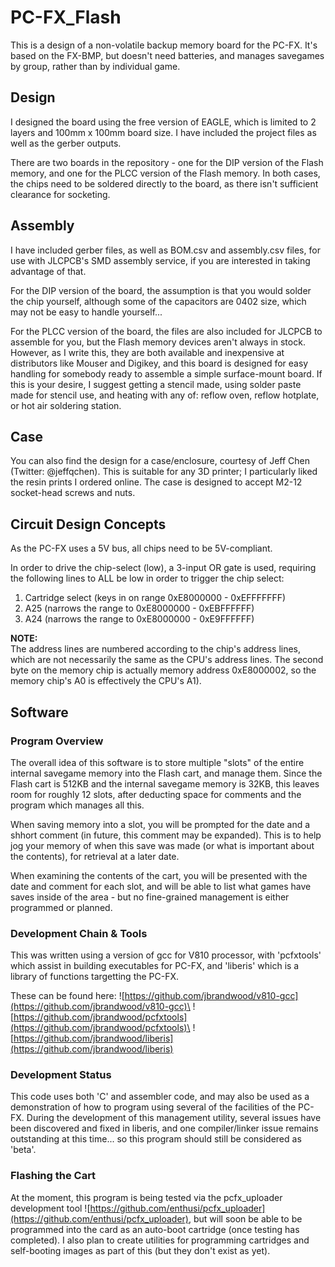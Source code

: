 # PC-FX_Flash

This is a design of a non-volatile backup memory board for the PC-FX. It's based on the
FX-BMP, but doesn't need batteries, and manages savegames by group, rather than by individual game.

## Design

I designed the board using the free version of EAGLE, which is limited to 2 layers and
100mm x 100mm board size.  I have included the project files as well as the gerber outputs.

There are two boards in the repository - one for the DIP version of the Flash memory, and one
for the PLCC version of the Flash memory.  In both cases, the chips need to be soldered directly
to the board, as there isn't sufficient clearance for socketing.

## Assembly

I have included gerber files, as well as BOM.csv and assembly.csv files, for use with
JLCPCB's SMD assembly service, if you are interested in taking advantage of that.

For the DIP version of the board, the assumption is that you would solder the chip yourself, although
some of the capacitors are 0402 size, which may not be easy to handle yourself...

For the PLCC version of the board, the files are also included for JLCPCB to assemble for you, but
the Flash memory devices aren't always in stock. However, as I write this, they are both available
and inexpensive at distributors like Mouser and Digikey, and this board is designed for easy handling
for somebody ready to assemble a simple surface-mount board. If this is your desire, I suggest getting
a stencil made, using solder paste made for stencil use, and heating with any of: reflow oven,
reflow hotplate, or hot air soldering station.

## Case

You can also find the design for a case/enclosure, courtesy of Jeff Chen (Twitter: @jeffqchen).
This is suitable for any 3D printer; I particularly liked the resin prints I ordered online.
The case is designed to accept M2-12 socket-head screws and nuts.

## Circuit Design Concepts

As the PC-FX uses a 5V bus, all chips need to be 5V-compliant.

In order to drive the chip-select (low), a 3-input OR gate is used, requiring the following
lines to ALL be low in order to trigger the chip select:
 1. Cartridge select (keys in on range 0xE8000000 - 0xEFFFFFFF)
 2. A25 (narrows the range to 0xE8000000 - 0xEBFFFFFF)
 3. A24 (narrows the range to 0xE8000000 - 0xE9FFFFFF)

**NOTE:**\
The address lines are numbered according to the chip's address lines, which are not
necessarily the same as the CPU's address lines. The second byte on the memory chip is
actually memory address 0xE8000002, so the memory chip's A0 is effectively the CPU's A1).

## Software

### Program Overview

The overall idea of this software is to store multiple "slots" of the entire internal savegame memory
into the Flash cart, and manage them. Since the Flash cart is 512KB and the internal savegame memory
is 32KB, this leaves room for roughly 12 slots, after deducting space for comments and the program
which manages all this.

When saving memory into a slot, you will be prompted for the date and a shhort comment (in future,
this comment may be expanded). This is to help jog your memory of when this save was made (or what
is important about the contents), for retrieval at a later date.

When examining the contents of the cart, you will be presented with the date and comment for each slot,
and will be able to list what games have saves inside of the area - but no fine-grained management
is either programmed or planned.

### Development Chain & Tools

This was written using a version of gcc for V810 processor, with 'pcfxtools' which assist in
building executables for PC-FX, and 'liberis' which is a library of functions targetting the PC-FX.

These can be found here:
![https://github.com/jbrandwood/v810-gcc](https://github.com/jbrandwood/v810-gcc)\
![https://github.com/jbrandwood/pcfxtools](https://github.com/jbrandwood/pcfxtools)\
![https://github.com/jbrandwood/liberis](https://github.com/jbrandwood/liberis)

### Development Status
This code uses both 'C' and assembler code, and may also be used as a demonstration of how to program
using several of the facilities of the PC-FX. During the development of this management utility,
several issues have been discovered and fixed in liberis, and one compiler/linker issue remains
outstanding at this time... so this program should still be considered as 'beta'.

### Flashing the Cart

At the moment, this program is being tested via the pcfx_uploader development tool
![https://github.com/enthusi/pcfx_uploader](https://github.com/enthusi/pcfx_uploader), but
will soon be able to be programmed into the card as an auto-boot cartridge (once testing
has completed). I also plan to create utilities for programming cartridges and self-booting
images as part of this (but they don't exist as yet).

